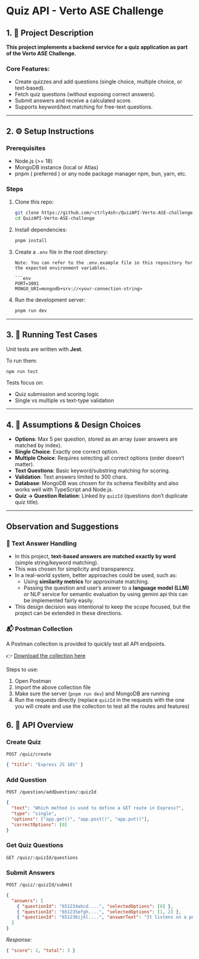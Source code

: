 # Quiz API - Verto ASE Challenge

## 1. 📖 Project Description

**This project implements a backend service for a quiz application as part of the Verto ASE Challenge.**

### Core Features:
* Create quizzes and add questions (single choice, multiple choice, or text-based).
* Fetch quiz questions (without exposing correct answers).
* Submit answers and receive a calculated score.
* Supports keyword/text matching for free-text questions.

---

## 2. ⚙️ Setup Instructions

### Prerequisites

* Node.js (>= 18)
* MongoDB instance (local or Atlas)
* pnpm ( preferred ) or any node package manager npm, bun, yarn, etc.

### Steps

1. Clone this repo:

   ```bash
   git clone https://github.com/<ctrly4sh>/QuizAPI-Verto-ASE-challenge.git
   cd QuizAPI-Verto-ASE-challenge
   ```
2. Install dependencies:

   ```bash
   pnpm install
   ```
3. Create a `.env` file in the root directory:


   ```
   Note: You can refer to the .env.example file in this repository for the expected environment variables.

   ```env
   PORT=3001
   MONGO_URI=mongodb+srv://<your-connection-string>
   ```
4. Run the development server:

   ```bash
   pnpm run dev
   ```

---

## 3. 🧪 Running Test Cases

Unit tests are written with **Jest**.

To run them:

```bash
npm run test
```

Tests focus on:

* Quiz submission and scoring logic
* Single vs multiple vs text-type validation

---

## 4. 📝 Assumptions & Design Choices

* **Options**: Max 5 per question, stored as an array (user answers are matched by index).
* **Single Choice**: Exactly one correct option.
* **Multiple Choice**: Requires selecting all correct options (order doesn’t matter).
* **Text Questions**: Basic keyword/substring matching for scoring.
* **Validation**: Text answers limited to 300 chars.
* **Database**: MongoDB was chosen for its schema flexibility and also works well with TypeScript and Node.js.
* **Quiz → Question Relation**: Linked by `quizId` (questions don’t duplicate quiz title).

---

## Observation and Suggestions

### 📝 Text Answer Handling

- In this project, **text-based answers are matched exactly by word** (simple string/keyword matching).  
- This was chosen for simplicity and transparency.  
- In a real-world system, better approaches could be used, such as:
  - Using **similarity metrics** for approximate matching.  
  - Passing the question and user’s answer to a **language model (LLM)** or NLP service for semantic evaluation by using gemini api this can be implemented  fairly easily.  
- This design decision was intentional to keep the scope focused, but the project can be extended in these directions.  

### 📬 Postman Collection

A Postman collection is provided to quickly test all API endpoints.  

👉 [Download the collection here](https://github.com/ctrly4sh/QuizAPI-Verto-ASE-challenge/blob/main/assets/Quiz%20API%20-%20verto%20ASE%20Challenge.postman_collection.json)  

Steps to use:
1. Open Postman  
2. Import the above collection file  
3. Make sure the server (`pnpm run dev`) and MongoDB are running  
4. Run the requests directly (replace `quizId` in the requests with the one you will create and use the collection to test all the routes and features)  



## 6. 📌 API Overview

### Create Quiz

`POST /quiz/create`

```json
{ "title": "Express JS 101" }
```

### Add Question

`POST /question/addQuestion/:quizId`

```json
{
  "text": "Which method is used to define a GET route in Express?",
  "type": "single",
  "options": ["app.get()", "app.post()", "app.put()"],
  "correctOptions": [0]
}
```

### Get Quiz Questions

`GET /quiz/:quizId/questions`

### Submit Answers

`POST /quiz/:quizId/submit`

```json
{
  "answers": [
    { "questionId": "651234abcd....", "selectedOptions": [0] },
    { "questionId": "651235efgh....", "selectedOptions": [1, 2] },
    { "questionId": "651236ijkl....", "answerText": "It listens on a port" }
  ]
}
```

*Response:*

```json
{ "score": 2, "total": 3 }
```

